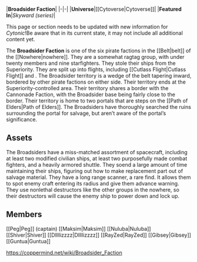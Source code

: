 |**Broadsider Faction**|
|-|-|
|**Universe**|[[Cytoverse\|Cytoverse]]|
|**Featured In**|*Skyward (series)*|

This page or section needs to be updated with new information for *Cytonic*!Be aware that in its current state, it may not include all additional content yet.

The **Broadsider Faction** is one of the six pirate factions in the [[Belt\|belt]] of the [[Nowhere\|nowhere]]. They are a somewhat ragtag group, with under twenty members and nine starfighters. They stole their ships from the Superiority. They are split up into flights, including [[Cutlass Flight\|Cutlass Flight]] and .
The Broadsider territory is a wedge of the belt tapering inward, bordered by other pirate factions on either side. Their territory ends at the Superiority-controlled area. Their territory shares a border with the Cannonade Faction, with the Broadsider base being fairly close to the border. Their territory is home to two portals that are steps on the [[Path of Elders\|Path of Elders]]. The Broadsiders have thoroughly searched the ruins surrounding the portal for salvage, but aren’t aware of the portal’s significance.

## Assets
The Broadsiders have a miss-matched assortment of spacecraft, including at least two modified civilian ships, at least two purposefully made combat fighters, and a heavily armored shuttle. They soend a large amount of time maintaining their ships, figuring out how to make replacement part out of salvage material. They have a long range scanner, a rare find. It allows them to spot enemy craft entering its radius and give them advance warning. They use nonlethal destructors like the other groups in the nowhere, so their destructors will cause the enemy ship to power down and lock up.

## Members
[[Peg\|Peg]] (captain)
[[Maksim\|Maksim]]
[[Nuluba\|Nuluba]]
[[Shiver\|Shiver]]
[[Dllllizzzz\|Dllllizzzz]]
[[RayZed\|RayZed]]
[[Gibsey\|Gibsey]]
[[Guntua\|Guntua]]


https://coppermind.net/wiki/Broadsider_Faction